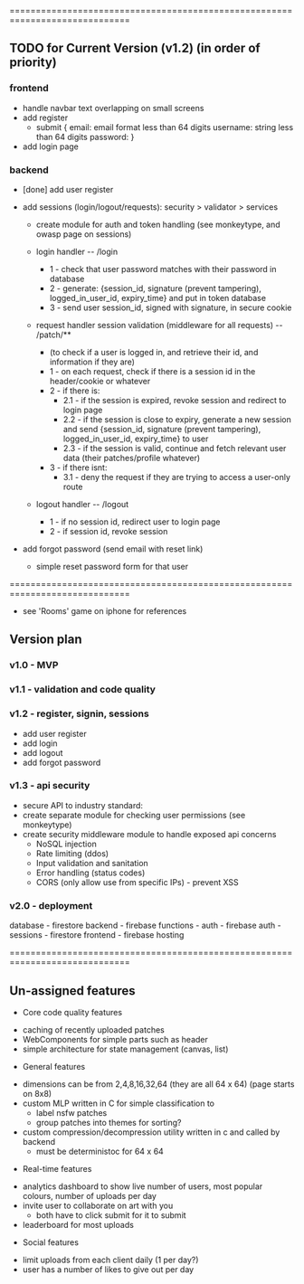 
=============================================================================

## TODO for Current Version (v1.2) (in order of priority)
### frontend
- handle navbar text overlapping on small screens
- add register
    - submit {
        email: email format less than 64 digits
        username: string less than 64 digits
        password:
    }
- add login page

### backend
- [done] add user register 
- add sessions (login/logout/requests): security > validator > services
 
    - create module for auth and token handling (see monkeytype, and owasp page on sessions)

    - login handler -- /login
        - 1 - check that user password matches with their password in database
        - 2 - generate: {session_id, signature (prevent tampering), logged_in_user_id, expiry_time} and put in token database
        - 3 - send user session_id, signed with signature, in secure cookie
    - request handler session validation (middleware for all requests) -- /patch/**
        - (to check if a user is logged in, and retrieve their id, and information if they are)
        - 1 - on each request, check if there is a session id in the header/cookie or whatever
        - 2 - if there is:
            - 2.1 - if the session is expired, revoke session and redirect to login page
            - 2.2 - if the session is close to expiry, generate a new session and send {session_id, signature (prevent tampering), logged_in_user_id, expiry_time} to user
            - 2.3 - if the session is valid, continue and fetch relevant user data (their patches/profile whatever)
        - 3 - if there isnt:
            - 3.1 - deny the request if they are trying to access a user-only route
    - logout handler -- /logout
        - 1 - if no session id, redirect user to login page
        - 2 - if session id, revoke session

- add forgot password (send email with reset link)
    - simple reset password form for that user

=============================================================================
- see 'Rooms' game on iphone for references
## Version plan
### v1.0 - MVP

### v1.1 - validation and code quality

### v1.2 - register, signin, sessions
- add user register
- add login
- add logout
- add forgot password

### v1.3 - api security
- secure API to industry standard:
- create separate module for checking user permissions (see monkeytype)
- create security middleware module to handle exposed api concerns
    - NoSQL injection
    - Rate limiting (ddos)
    - Input validation and sanitation
    - Error handling (status codes)
    - CORS (only allow use from specific IPs) - prevent XSS

### v2.0 - deployment
database - firestore
backend - firebase functions
    - auth - firebase auth
    - sessions - firestore
frontend - firebase hosting

=============================================================================

## Un-assigned features
+ Core code quality features
- caching of recently uploaded patches
- WebComponents for simple parts such as header
- simple architecture for state management (canvas, list)

+ General features
- dimensions can be from 2,4,8,16,32,64 (they are all 64 x 64) (page starts on 8x8)
- custom MLP written in C for simple classification to 
    - label nsfw patches
    - group patches into themes for sorting?
- custom compression/decompression utility written in c and called by backend
    - must be deterministoc for 64 x 64

+ Real-time features
- analytics dashboard to show live number of users, most popular colours, number of uploads per day
- invite user to collaborate on art with you
    - both have to click submit for it to submit
- leaderboard for most uploads

+ Social features
- limit uploads from each client daily (1 per day?)
- user has a number of likes to give out per day



